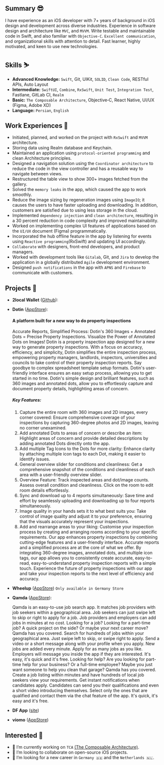 ## Summary 😎
I have experience as an iOS developer with 7+ years of background in iOS design and development across diverse industries. Experience in software design and architecture like `MVC`, and `MVVM`. Write testable and maintainable code in Swift, and also familiar with `Objective‐C`. `Excellent communication`, and organizational skills with attention to detail. Fast learner, highly motivated, and keen to use new technologies.

## Skills ⛷️
- **Advanced Knowledge:** `Swift`, Git, UIKit, `SOLID`, `Clean Code`, RESTful APIs, Auto Layout
- **Intermediate:** `SwiftUI`, `Combine`, `RxSwift`, `Unit Test`, `Integration Test`, Fastlane, GitLab CI, `Realm`
- **Basic:** `The Composable Architecture`, Objective‐C, React Native, UI/UX (Figma, Adobe XD)
- **Language:** `Persian`, `English`

## Work Experiences 🔬
- Initiated, planned, and worked on the project with `RxSwift` and `MVVM` architecture.
- Storing data using Realm database and Keychain.
- Maintained an application using `protocol‐oriented programming` and clean Architecture principles.
- Designed a navigation solution using the `Coordinator architecture` to reduce the code in the view controller and has a reusable way to navigate between views.
- Restructured the table view to show 300+ images fetched from the gallery.
- Solved the `memory leaks` in the app, which caused the app to work smoothly.
- Reduce the image sizing by regeneration images using `ImageIO`; it causes the users to have faster uploading and downloading. In addition, customers are satisfied due to using less storage in the cloud.
- Implemented `dependency injection` and `clean architecture`, resulting in a 30 percent reduction in code complexity and improved maintainability.
- Worked on implementing complex UI features of applications based on the `UI/UX` document (Figma) programmatically.
- Incorporated the hub offline feature in the app by listening for events using `Reactive programming`(RxSwift) and updating UI accordingly.
- `Collaborate` with designers, front-end developers, and product managers.
- Worked with development tools like `Gitalab`, Git, and `Jira` to develop the application in a globally distributed `Agile` development environment.
- Designed `push notifications` in the app with `APNS` and `Firebase` to communicate with customers.

## Projects 📱

- **2local Wallet** ([Github](https://github.com/2local/iOSWallet)):
- **Dotin** ([AppStore](https://apps.apple.com/gb/app/dotin/id1621066840)):

  #### A platform built for a new way to do property inspections
  Accurate Reports, Simplified Process: Dotin's 360 Images + Annotated Dots = Precise Property Inspections. Visualize the Power of Annotated Dots on Images!
Dotin is a property inspection app designed for a new way to generate property inspections. With a focus on accuracy, efficiency, and simplicity, Dotin simplifies the entire inspection process, empowering property managers, landlords, inspectors, universities and councils to take control of their property inspection reports.
Say goodbye to complex spreadsheet template setup formats. Dotin's user-friendly interface ensures an easy setup process, allowing you to get started in no time.
Dotin's simple design and brilliant features, such as 360 images and annotated dots, allow you to effortlessly capture and document property details, highlighting areas of concern.
    ##### Key Features:
    1. Capture the entire room with 360 images and 2D images, every corner covered: Ensure comprehensive coverage of your inspections by capturing 360-degree photos and 2D images, leaving no corner unexamined.
    2. Add annotated Dots to areas of concern or describe an item: Highlight areas of concern and provide detailed descriptions by adding annotated Dots directly onto the app.
    3. Add multiple Tag Icons to the Dots for more clarity: Enhance clarity by attaching multiple icon tags to each Dot, making it easier to identify issues.
    4. General overview slider for conditions and cleanliness: Get a comprehensive snapshot of the conditions and cleanliness of each area with a user-friendly overview slider.
    5. Overview Feature: Track inspected areas and dot/image counts. Assess overall condition and cleanliness. Click on the room to edit room details effortlessly.
    6. Sync and download up to 4 reports simultaneously: Save time and effort by seamlessly uploading and downloading up to four reports simultaneously.
    7. Image quality in your hands sets it to what best suits you: Take control of image quality and adjust it to your preference, ensuring that the visuals accurately represent your inspections.
    8. Add and rearrange areas to your liking: Customise your inspection process by creating and arranging rooms according to your specific requirements.
Our app enhances property inspections by combining cutting-edge features and a user-friendly interface. Accurate reports and a simplified process are at the core of what we offer. By integrating 360-degree images, annotated dots, and multiple icon tags, our app allows you to consistently create accurate, easy-to-read, easy-to-understand property inspection reports with a simple touch. Experience the future of property inspections with our app and take your inspection reports to the next level of efficiency and accuracy.

- **Wheelup** ([AppStore](https://apps.apple.com/de/app/wheelup-updated/id1582803353)) `Only available in Germany Store`
- **Qamda** ([AppStore](https://apps.apple.com/de/app/qamda/id1534250181)):

  Qamda is an easy-to-use job search app. It matches job providers with job seekers within a geographical area. Job seekers can just swipe left to skip or right to apply for a job. Job providers and employers can add jobs in minutes at no cost.
Looking for a job?
Looking for a part-time job? A quick project on the side? Or maybe your next career move? Qamda has you covered. Search for hundreds of jobs within your geographical area. Just swipe left to skip, or swipe right to apply. Send a video or a short message along with your profile when you apply. New jobs are added every minute. Apply for as many jobs as you like. Employers will message you inside the app if they are interested. It's easy, it's quick and it's free.
Looking for help?
Are you looking for part-time help for your business? Or a full-time employee? Maybe you just want someone to help you clean that garage? Qamda has you covered. Create a job listing within minutes and have hundreds of local job seekers view your requirements. Get instant notifications when candidates apply. Candidates can send you their qualifications and even a short video introducing themselves. Select only the ones that are qualified and contact them via the chat feature of the app. It's quick, it's easy and it's free.

- **DF App** ([site](http://distractfree.com))
- **viomo** ([AppStore](https://apps.apple.com/us/app/viomo/id1549505106))

## Interested 🧐
- 🔭 I’m currently working on `TCA` [(The Composable Architecture)](https://github.com/pointfreeco/swift-composable-architecture).
- 👯 I’m looking to collaborate on open-source iOS projects.
- 🤔 I’m looking for a new career in `Germany 🇩🇪` and the `Netherlands 🇳🇱`.

<!--
- 💬 Ask me about ...
- ⚡ Fun fact: ...
-->
